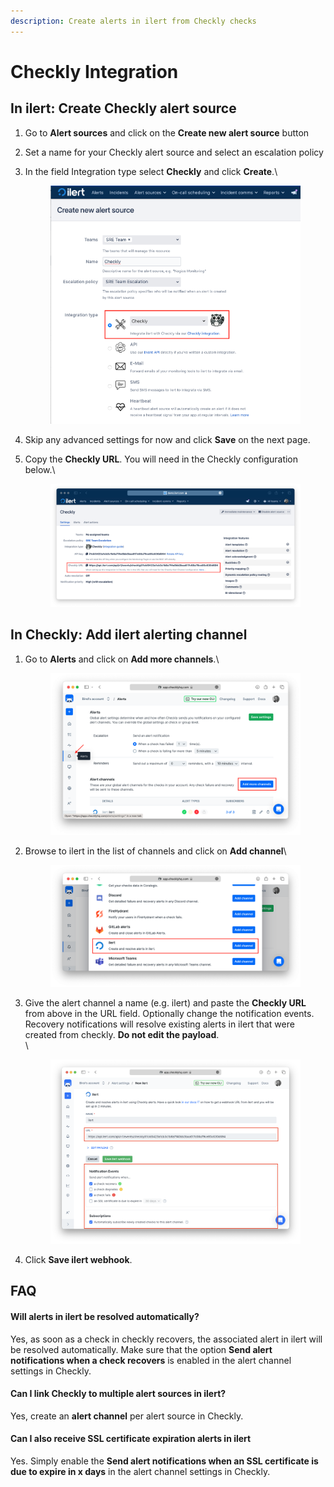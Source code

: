 ```yaml
---
description: Create alerts in ilert from Checkly checks
---
```


# Checkly Integration

## In ilert: Create Checkly alert source

1. Go to **Alert sources** and click on the **Create new alert source** button
2. Set a name for your Checkly alert source and select an escalation policy
3.  In the field Integration type select **Checkly** and click **Create**.\


    <figure><img src="../.gitbook/assets/Screenshot 2023-06-01 at 13.57.38.png" alt=""><figcaption></figcaption></figure>


4. Skip any advanced settings for now and click **Save** on the next page.
5.  Copy the **Checkly URL**. You will need in the Checkly configuration below.\


    <figure><img src="../.gitbook/assets/Screenshot 2023-06-01 at 17.33.27 (1).png" alt=""><figcaption></figcaption></figure>

## In Checkly: Add ilert alerting channel

1.  Go to **Alerts** and click on **Add more channels**.\


    <figure><img src="../.gitbook/assets/Screenshot 2023-06-01 at 17.59.20.png" alt=""><figcaption></figcaption></figure>


2.  Browse to ilert in the list of channels and click on **Add channel**\


    <figure><img src="../.gitbook/assets/Screenshot 2023-06-01 at 18.00.43.png" alt=""><figcaption></figcaption></figure>


3.  Give the alert channel a name (e.g. ilert) and paste the **Checkly URL** from above in the URL field. Optionally change the notification events. Recovery notifications will resolve existing alerts in ilert that were created from checkly. **Do not edit the payload**.\
    \


    <figure><img src="../.gitbook/assets/Screenshot 2023-06-01 at 18.05.49.png" alt=""><figcaption></figcaption></figure>


4. Click **Save ilert webhook**.

## FAQ <a href="#faq" id="faq"></a>

#### **Will alerts in ilert be resolved automatically?**

Yes, as soon as a check in checkly recovers, the associated alert in ilert will be resolved automatically. Make sure that the option **Send alert notifications when a check recovers** is enabled in the alert channel settings in Checkly.&#x20;

#### **Can I link Checkly to multiple alert sources in ilert?**

Yes, create an **alert channel** per alert source in Checkly.

#### **Can I also receive SSL certificate expiration alerts in ilert**

Yes. Simply enable the **Send alert notifications when an SSL certificate is due to expire in x days** in the alert channel settings in Checkly.

